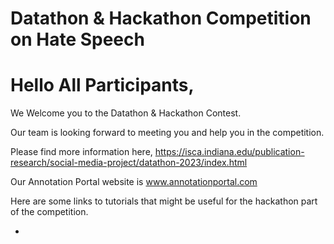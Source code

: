 # Datathon & Hackathon Competition on Hate Speech

# Hello All Participants,

We Welcome you to the Datathon & Hackathon Contest. 

Our team is looking forward to meeting you and help you in the competition. 

Please find more information here, https://isca.indiana.edu/publication-research/social-media-project/datathon-2023/index.html

Our Annotation Portal website is www.annotationportal.com 

Here are some links to tutorials that might be useful for the hackathon part of the competition.

- 
